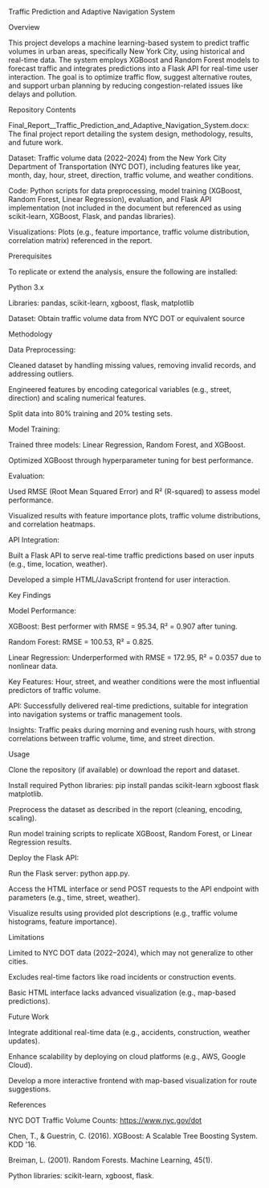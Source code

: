 Traffic Prediction and Adaptive Navigation System

Overview

This project develops a machine learning-based system to predict traffic volumes in urban areas, specifically New York City, using historical and real-time data. The system employs XGBoost and Random Forest models to forecast traffic and integrates predictions into a Flask API for real-time user interaction. The goal is to optimize traffic flow, suggest alternative routes, and support urban planning by reducing congestion-related issues like delays and pollution.

Repository Contents





Final_Report__Traffic_Prediction_and_Adaptive_Navigation_System.docx: The final project report detailing the system design, methodology, results, and future work.



Dataset: Traffic volume data (2022–2024) from the New York City Department of Transportation (NYC DOT), including features like year, month, day, hour, street, direction, traffic volume, and weather conditions.



Code: Python scripts for data preprocessing, model training (XGBoost, Random Forest, Linear Regression), evaluation, and Flask API implementation (not included in the document but referenced as using scikit-learn, XGBoost, Flask, and pandas libraries).



Visualizations: Plots (e.g., feature importance, traffic volume distribution, correlation matrix) referenced in the report.

Prerequisites

To replicate or extend the analysis, ensure the following are installed:





Python 3.x



Libraries: pandas, scikit-learn, xgboost, flask, matplotlib



Dataset: Obtain traffic volume data from NYC DOT or equivalent source

Methodology





Data Preprocessing:





Cleaned dataset by handling missing values, removing invalid records, and addressing outliers.



Engineered features by encoding categorical variables (e.g., street, direction) and scaling numerical features.



Split data into 80% training and 20% testing sets.



Model Training:





Trained three models: Linear Regression, Random Forest, and XGBoost.



Optimized XGBoost through hyperparameter tuning for best performance.



Evaluation:





Used RMSE (Root Mean Squared Error) and R² (R-squared) to assess model performance.



Visualized results with feature importance plots, traffic volume distributions, and correlation heatmaps.



API Integration:





Built a Flask API to serve real-time traffic predictions based on user inputs (e.g., time, location, weather).



Developed a simple HTML/JavaScript frontend for user interaction.

Key Findings





Model Performance:





XGBoost: Best performer with RMSE = 95.34, R² = 0.907 after tuning.



Random Forest: RMSE = 100.53, R² = 0.825.



Linear Regression: Underperformed with RMSE = 172.95, R² = 0.0357 due to nonlinear data.



Key Features: Hour, street, and weather conditions were the most influential predictors of traffic volume.



API: Successfully delivered real-time predictions, suitable for integration into navigation systems or traffic management tools.



Insights: Traffic peaks during morning and evening rush hours, with strong correlations between traffic volume, time, and street direction.

Usage





Clone the repository (if available) or download the report and dataset.



Install required Python libraries: pip install pandas scikit-learn xgboost flask matplotlib.



Preprocess the dataset as described in the report (cleaning, encoding, scaling).



Run model training scripts to replicate XGBoost, Random Forest, or Linear Regression results.



Deploy the Flask API:





Run the Flask server: python app.py.



Access the HTML interface or send POST requests to the API endpoint with parameters (e.g., time, street, weather).



Visualize results using provided plot descriptions (e.g., traffic volume histograms, feature importance).

Limitations





Limited to NYC DOT data (2022–2024), which may not generalize to other cities.



Excludes real-time factors like road incidents or construction events.



Basic HTML interface lacks advanced visualization (e.g., map-based predictions).

Future Work





Integrate additional real-time data (e.g., accidents, construction, weather updates).



Enhance scalability by deploying on cloud platforms (e.g., AWS, Google Cloud).



Develop a more interactive frontend with map-based visualization for route suggestions.

References





NYC DOT Traffic Volume Counts: https://www.nyc.gov/dot



Chen, T., & Guestrin, C. (2016). XGBoost: A Scalable Tree Boosting System. KDD '16.



Breiman, L. (2001). Random Forests. Machine Learning, 45(1).



Python libraries: scikit-learn, xgboost, flask.